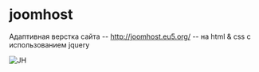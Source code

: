 # joomhost
Адаптивная верстка сайта -- http://joomhost.eu5.org/ -- на html & css с использованием jquery

![JH](https://github.com/offme16/joomhost/assets/79865289/fe797800-2066-4837-9fae-70783f563470)

